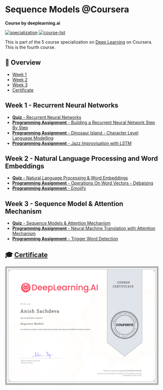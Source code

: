 # Sequence Models @Coursera

__Course by deeplearning.ai__

[![specialization](https://img.shields.io/badge/specialization-Deep%20Learning-<COLOR>.svg)](https://github.com/anishLearnsToCode/deep-learning-ai)
[![course-list](https://img.shields.io/badge/also%20see-Other%20Coursera%20Courses-1f72ff.svg)](https://github.com/anishLearnsToCode/course-list#coursera)

This is part of the 5 course specialization on 
[Deep Learning](https://github.com/anishLearnsToCode/deep-learning-ai) 
on Coursera. This is the fourth course.

## 📖 Overview
- [Week 1](#week-1---recurrent-neural-networks)
- [Week 2](#week-2---natural-language-processing-and-word-embeddings)
- [Week 3](#week-3---sequence-model--attention-mechanism)
- [Certificate](#-certificate)

## Week 1 - Recurrent Neural Networks
- [__Quiz__ - Recurrent Neural Networks](week_1/quiz/quiz.md)
- [__Programming Assignment__ - Building a Recurrent Neural Network Step By Step](week_1/building-recurrent-nn-step-by-step/Building_a_Recurrent_Neural_Network_Step_by_Step_v3b.ipynb)
- [__Programming Assignment__ - Dinosaur Island - Character Level Language Modelling](week_1/dinasour-island-character-level-language-modelling/Dinosaurus_Island_Character_level_language_model_final_v3b.ipynb)
- [__Programming Assignment__ - Jazz Improvisation with LSTM](week_1/jazz-improv-with-lstm/Improvise_a_Jazz_Solo_with_an_LSTM_Network_v3a.ipynb)

## Week 2 - Natural Language Processing and Word Embeddings
- [__Quiz__ - Natural Language Processing & Word Embeddings](week_2/nlp-word-embeddings-quiz/quiz.md)
- [__Programming Assignment__ - Operations On Word Vectors - Debaising](week_2/word-vector-representation/Operations_on_word_vectors_v2a.ipynb)
- [__Programming Assignment__ - Emojify](week_2/emojify/Emojify_v2a.ipynb)

## Week 3 - Sequence Model & Attention Mechanism
- [__Quiz__ - Sequence Models & Attention Mechanism](week_3/sequence-models-attn-mechanism-quiz/quiz.md)
- [__Programming Assignment__ - Neural Machine Translation with Attention Mechanism](week_3/)
- [__Programming Assignment__ - Trigger Word Detection](week_3/)

## 🎓 [Certificate](https://coursera.org/verify/)
![certificate](assets/certificate.png)
